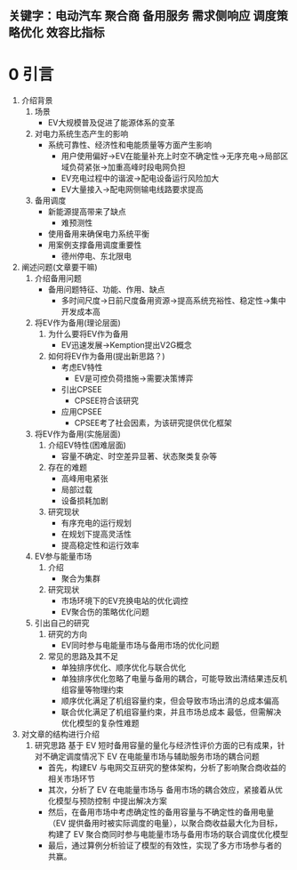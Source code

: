 关键字：电动汽车 聚合商 备用服务 需求侧响应 调度策略优化 效容比指标
---
# 0 引言
1. 介绍背景
	1. 场景
		- EV大规模普及促进了能源体系的变革
	2. 对电力系统生态产生的影响
		- 系统可靠性、经济性和电能质量等方面产生影响
			- 用户使用偏好->EV在能量补充上时空不确定性->无序充电->局部区域负荷紧张->加重高峰时段电网负担
			- EV充电过程中的谐波->配电设备运行风险加大
			- EV大量接入->配电网侧输电线路要求提高
	3. 备用调度
		- 新能源提高带来了缺点
			- 难预测性
		- 使用备用来确保电力系统平衡
		- 用案例支撑备用调度重要性
			- 德州停电、东北限电
2. 阐述问题(文章要干嘛)
	1. 介绍备用问题
		- 备用问题特征、功能、作用、缺点
			- 多时间尺度->日前尺度备用资源->提高系统充裕性、稳定性->集中开发成本高
	2. 将EV作为备用(理论层面)
		1. 为什么要将EV作为备用
			- EV迅速发展->Kemption提出V2G概念
		2. 如何将EV作为备用(提出新思路？)
			- 考虑EV特性
				- EV是可控负荷措施->需要决策博弈
			- 引出CPSEE
				- CPSEE符合该研究
			- 应用CPSEE
				- CPSEE考了社会因素，为该研究提供优化框架
	3.  将EV作为备用(实施层面)
		1. 介绍EV特性(困难层面)
			- 容量不确定、时空差异显著、状态聚类复杂等
		2.  存在的难题
			- 高峰用电紧张
			- 局部过载
			- 设备损耗加剧
		3.  研究现状
			- 有序充电的运行规划
			- 在规划下提高灵活性
			- 提高稳定性和运行效率
	4. EV参与能量市场
		1. 介绍
			- 聚合为集群
		2. 研究现状
			- 市场环境下的EV充换电站的优化调控
			- EV聚合伤的策略优化问题
	5.  引出自己的研究
		1. 研究的方向
			- EV同时参与电能量市场与备用市场的优化问题
		2. 常见的思路及其不足
			-  单独排序优化、顺序优化与联合优化
			- 单独排序优化忽略了电量与备用的耦合，可能导致出清结果违反机组容量等物理约束
			- 顺序优化满足了机组容量约束，但会导致市场出清的总成本偏高
			- 联合优化满足了机组容量约束，并且市场总成本 最低，但需解决优化模型的复杂性难题
3. 对文章的结构进行介绍
	1. 研究思路
		基于 EV 短时备用容量的量化与经济性评价方面的已有成果，针对不确定调度情况下 EV 在电能量市场与辅助服务市场的耦合问题
		- 首先，构建EV 与电网交互研究的整体架构，分析了影响聚合商收益的相关市场环节
		- 其次，分析了 EV 在电能量市场与 备用市场的耦合效应，紧接着从优化模型与预防控制 中提出解决方案
		- 然后，在备用市场中考虑确定性的备用容量与不确定性的备用电量（EV 提供备用时被实际调度的电量），以聚合商收益最大化为目标，构建了 EV 聚合商同时参与电能量市场与备用市场的联合调度优化模型
		- 最后，通过算例分析验证了模型的有效性，实现了多方市场参与者的共赢。